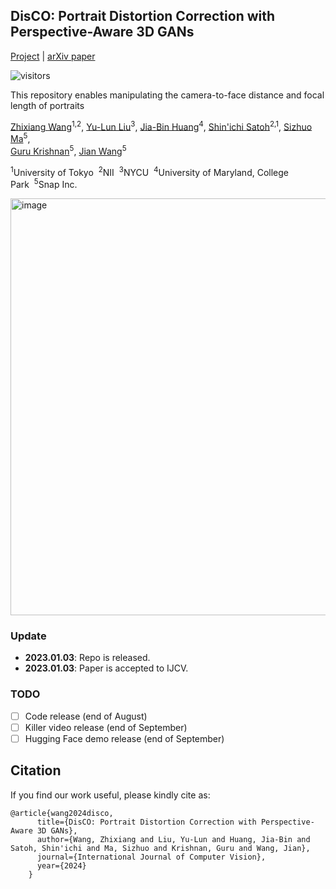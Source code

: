 ## DisCO: Portrait Distortion Correction with Perspective-Aware 3D GANs
[Project](https://portrait-disco.github.io/) | [arXiv paper](https://arxiv.org/abs/2302.12253)

![visitors](https://visitor-badge.laobi.icu/badge?page_id=lightChaserX/DisCO)

This repository enables manipulating the camera-to-face distance and focal length of portraits


[Zhixiang Wang](https://lightchaserx.github.io/)<sup>1,2</sup>, [Yu-Lun Liu](https://yulunalexliu.github.io/)<sup>3</sup>, [Jia-Bin Huang](https://jbhuang0604.github.io/)<sup>4</sup>, [Shin'ichi Satoh](http://research.nii.ac.jp/~satoh/index.html)<sup>2,1</sup>, [Sizhuo Ma](https://sizhuoma.netlify.app/)<sup>5</sup>,   
[Guru Krishnan](https://research.snap.com/team/team-member.html#guru-krishnan)<sup>5</sup>, [Jian Wang](https://jianwang-cmu.github.io/)<sup>5</sup>

<sup>1</sup>University of Tokyo&nbsp;&nbsp;<sup>2</sup>NII&nbsp;&nbsp;<sup>3</sup>NYCU&nbsp;&nbsp;<sup>4</sup>University of Maryland, College Park&nbsp;&nbsp;<sup>5</sup>Snap Inc. 

<img width="667" alt="image" src="https://github.com/lightChaserX/DisCO/assets/11884079/69cc113e-5e9d-48d2-8a3c-d89f4ee65fc3">

### Update

- **2023.01.03**: Repo is released.
- **2023.01.03**: Paper is accepted to IJCV.

### TODO

- [ ] Code release (end of August)
- [ ] Killer video release (end of September)
- [ ] Hugging Face demo release (end of September)

## Citation

If you find our work useful, please kindly cite as:
```
@article{wang2024disco,
      title={DisCO: Portrait Distortion Correction with Perspective-Aware 3D GANs},
      author={Wang, Zhixiang and Liu, Yu-Lun and Huang, Jia-Bin and Satoh, Shin'ichi and Ma, Sizhuo and Krishnan, Guru and Wang, Jian},
      journal={International Journal of Computer Vision},
      year={2024}
    }
```



